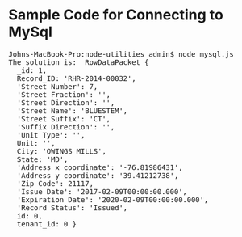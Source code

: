 # Sample Code for Connecting to MySql

<pre>
Johns-MacBook-Pro:node-utilities admin$ node mysql.js
The solution is:  RowDataPacket {
  _id: 1,
  Record_ID: 'RHR-2014-00032',
  'Street Number': 7,
  'Street Fraction': '',
  'Street Direction': '',
  'Street Name': 'BLUESTEM',
  'Street Suffix': 'CT',
  'Suffix Direction': '',
  'Unit Type': '',
  Unit: '',
  City: 'OWINGS MILLS',
  State: 'MD',
  'Address x coordinate': '-76.81986431',
  'Address y coordinate': '39.41212738',
  'Zip Code': 21117,
  'Issue Date': '2017-02-09T00:00:00.000',
  'Expiration Date': '2020-02-09T00:00:00.000',
  'Record Status': 'Issued',
  id: 0,
  tenant_id: 0 }

</pre>
